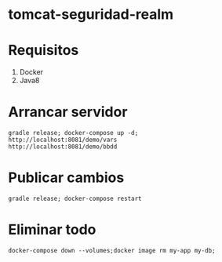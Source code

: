 # tomcat-seguridad-realm

# Requisitos 
1. Docker 
2. Java8

# Arrancar servidor 
```
gradle release; docker-compose up -d;
http://localhost:8081/demo/vars
http://localhost:8081/demo/bbdd

```

# Publicar cambios
```
gradle release; docker-compose restart
```

# Eliminar todo
```
docker-compose down --volumes;docker image rm my-app my-db;
```
